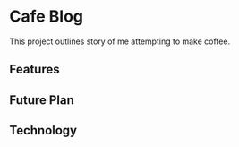 # Cafe Blog
This project outlines story of me attempting to make coffee.

## Features

## Future Plan

## Technology